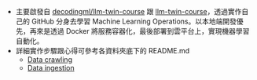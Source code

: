- 主要啟發自 [decodingml/llm-twin-course](https://github.com/decodingml/llm-twin-course) 跟 [llm-twin-course](https://medium.com/decodingml/an-end-to-end-framework-for-production-ready-llm-systems-by-building-your-llm-twin-2cc6bb01141f)，透過實作自己的 GitHub 分身去學習 Machine Learning Operations。以本地端開發優先，再來是透過 Docker 將服務容器化，最後部署到雲平台上，實現機器學習自動化。
- 詳細實作步驟跟心得可參考各資料夾底下的 README.md
  - [Data crawling](./data-crawling/README.md)
  - [Data ingestion](./data-ingestion/README.md)
